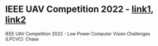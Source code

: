 # IEEE UAV Competition 2022 - [link1](https://ri4rover.org/index.html), [link2](https://www.computer.org/publications/tech-news/events/uav-2022)
IEEE UAV Competition 2022 - Low Power Computer Vision Challenges (LPCVC): Chase
